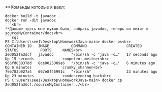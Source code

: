 **Команды которые я ввел:<br>
```
docker build -t javadoc .
docker run -dit javadoc    
```<br>
**Дальше здесь мне нужно было, забрать javadoc, теперь он лежит в sourceMyContainer/docs<br>
```sql
PS C:\Users\see1\Desktop\HomeworkJava-main> docker ps<br>
CONTAINER ID   IMAGE          COMMAND                  CREATED          STATUS          PORTS     NAMES<br>
2ed052fa3dcf   javadoc        "/bin/sh -c 'java -c…"   17 seconds ago   Up 15 seconds             competent_meitner<br>
965fd83837dd   8ce0025309e6   "/bin/sh -c 'java -c…"   6 minutes ago    Up 6 minutes              cranky_shannon<br>
7ee783b927a4   697e8f45991c   "/bin/sh"                23 minutes ago   Up 23 minutes             condescending_buck<br>
PS C:\Users\see1\Desktop\HomeworkJava-main> docker cp 2ed052fa3dcf:/sourceMyContainer ./<br>
```
